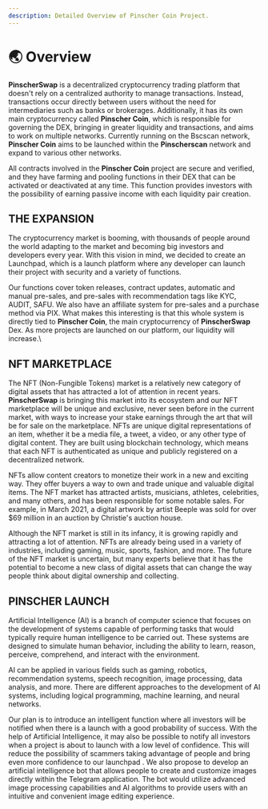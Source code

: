 ```yaml
---
description: Detailed Overview of Pinscher Coin Project.
---
```


# 🌏 Overview

**PinscherSwap** is a decentralized cryptocurrency trading platform that doesn't rely on a centralized authority to manage transactions. Instead, transactions occur directly between users without the need for intermediaries such as banks or brokerages. Additionally, it has its own main cryptocurrency called **Pinscher Coin**, which is responsible for governing the DEX, bringing in greater liquidity and transactions, and aims to work on multiple networks. Currently running on the Bscscan network, **Pinscher Coin** aims to be launched within the **Pinscherscan** network and expand to various other networks.

&#x20;All contracts involved in the **Pinscher Coin** project are secure and verified, and they have farming and pooling functions in their DEX that can be activated or deactivated at any time. This function provides investors with the possibility of earning passive income with each liquidity pair creation.

## THE EXPANSION&#x20;

The cryptocurrency market is booming, with thousands of people around the world adapting to the market and becoming big investors and developers every year. With this vision in mind, we decided to create an Launchpad, which is a launch platform where any developer can launch their project with security and a variety of functions.

Our functions cover token releases, contract updates, automatic and manual pre-sales, and pre-sales with recommendation tags like KYC, AUDIT, SAFU. We also have an affiliate system for pre-sales and a purchase method via PIX. What makes this interesting is that this whole system is directly tied to **Pinscher Coin**, the main cryptocurrency of **PinscherSwap** Dex. As more projects are launched on our platform, our liquidity will increase.\


## NFT MARKETPLACE

The NFT (Non-Fungible Tokens) market is a relatively new category of digital assets that has attracted a lot of attention in recent years. **PinscherSwap** is bringing this market into its ecosystem and our NFT marketplace will be unique and exclusive, never seen before in the current market, with ways to increase your stake earnings through the art that will be for sale on the marketplace. NFTs are unique digital representations of an item, whether it be a media file, a tweet, a video, or any other type of digital content. They are built using blockchain technology, which means that each NFT is authenticated as unique and publicly registered on a decentralized network.

NFTs allow content creators to monetize their work in a new and exciting way. They offer buyers a way to own and trade unique and valuable digital items. The NFT market has attracted artists, musicians, athletes, celebrities, and many others, and has been responsible for some notable sales. For example, in March 2021, a digital artwork by artist Beeple was sold for over $69 million in an auction by Christie's auction house.

Although the NFT market is still in its infancy, it is growing rapidly and attracting a lot of attention. NFTs are already being used in a variety of industries, including gaming, music, sports, fashion, and more. The future of the NFT market is uncertain, but many experts believe that it has the potential to become a new class of digital assets that can change the way people think about digital ownership and collecting.

## PINSCHER LAUNCH&#x20;

Artificial Intelligence (AI) is a branch of computer science that focuses on the development of systems capable of performing tasks that would typically require human intelligence to be carried out. These systems are designed to simulate human behavior, including the ability to learn, reason, perceive, comprehend, and interact with the environment.

AI can be applied in various fields such as gaming, robotics, recommendation systems, speech recognition, image processing, data analysis, and more. There are different approaches to the development of AI systems, including logical programming, machine learning, and neural networks.

Our plan is to introduce an intelligent function where all investors will be notified when there is a launch with a good probability of success. With the help of Artificial Intelligence, it may also be possible to notify all investors when a project is about to launch with a low level of confidence. This will reduce the possibility of scammers taking advantage of people and bring even more confidence to our launchpad . We also propose to develop an artificial intelligence bot that allows people to create and customize images directly within the Telegram application. The bot would utilize advanced image processing capabilities and AI algorithms to provide users with an intuitive and convenient image editing experience.
